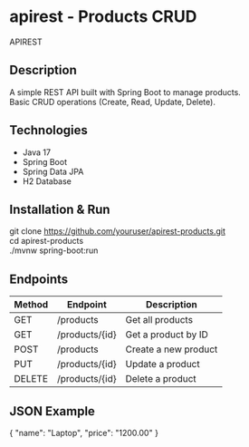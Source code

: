 # apirest - Products CRUD
APIREST

## Description
A simple REST API built with Spring Boot to manage products.  
Basic CRUD operations (Create, Read, Update, Delete).  

## Technologies
- Java 17  
- Spring Boot  
- Spring Data JPA  
- H2 Database  

## Installation & Run
git clone https://github.com/youruser/apirest-products.git  
cd apirest-products  
./mvnw spring-boot:run  

## Endpoints
Method | Endpoint        | Description                
-------|----------------|----------------------------
GET    | /products      | Get all products  
GET    | /products/{id} | Get a product by ID  
POST   | /products      | Create a new product  
PUT    | /products/{id} | Update a product  
DELETE | /products/{id} | Delete a product  

## JSON Example
{
  "name": "Laptop",
  "price": "1200.00"
}
